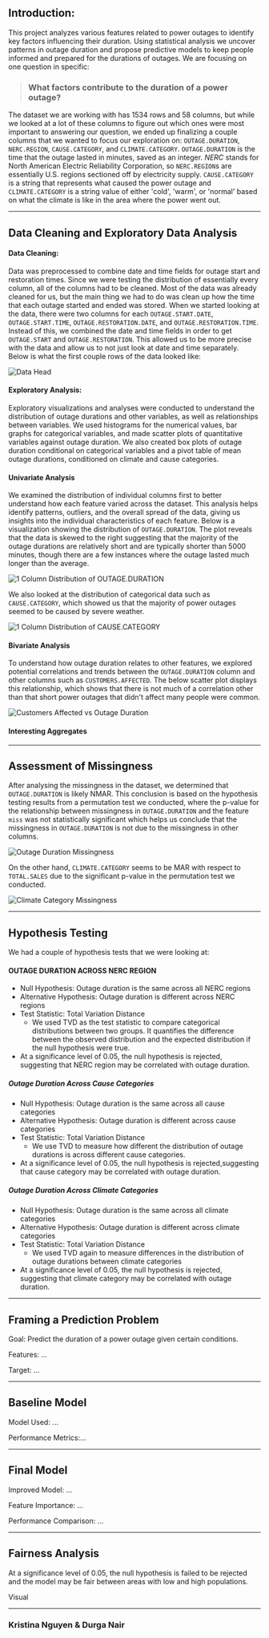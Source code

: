 ## Introduction:

This project analyzes various features related to power outages to identify key factors influencing their duration. Using statistical analysis we uncover patterns in outage duration and propose predictive models to keep people informed and prepared for the durations of outages. We are focusing on one question in specific: 
> ### **What factors contribute to the duration of a power outage?**

The dataset we are working with has 1534 rows and 58 columns, but while we looked at a lot of these columns to figure out which ones were most important to answering our question, we ended up finalizing a couple columns that we wanted to focus our exploration on: `OUTAGE.DURATION`, `NERC.REGION`, `CAUSE.CATEGORY`, and `CLIMATE.CATEGORY`. `OUTAGE.DURATION` is the time that the outage lasted in minutes, saved as an integer. *NERC* stands for North American Electric Reliability Corporation, so `NERC.REGION`s are essentially U.S. regions sectioned off by electricity supply. `CAUSE.CATEGORY` is a string that represents what caused the power outage and `CLIMATE.CATEGORY` is a string value of either 'cold', 'warm', or 'normal' based on what the climate is like in the area where the power went out.

---


## Data Cleaning and Exploratory Data Analysis

#### **Data Cleaning:**

Data was preprocessed to combine date and time fields for outage start and restoration times. Since we were testing the distribution of essentially every column, all of the columns had to be cleaned. Most of the data was already cleaned for us, but the main thing we had to do was clean up how the time that each outage started and ended was stored. When we started looking at the data, there were two columns for each `OUTAGE.START.DATE`, `OUTAGE.START.TIME`, `OUTAGE.RESTORATION.DATE`, and `OUTAGE.RESTORATION.TIME`. Instead of this, we combined the date and time fields in order to get `OUTAGE.START` and `OUTAGE.RESTORATION`. This allowed us to be more precise with the data and allow us to not just look at date and time separately. Below is what the first couple rows of the data looked like:

![Data Head](images/full_data_head.png)


#### **Exploratory Analysis:**

Exploratory visualizations and analyses were conducted to understand the distribution of outage durations and other variables, as well as relationships between variables. We used histograms for the numerical values, bar graphs for categorical variables, and made scatter plots of quantitative variables against outage duration. We also created box plots of outage duration conditional on categorical variables and a pivot table of mean outage durations, conditioned on climate and cause categories.

#### **Univariate Analysis**

We examined the distribution of individual columns first to better understand how each feature varied across the dataset. This analysis helps identify patterns, outliers, and the overall spread of the data, giving us insights into the individual characteristics of each feature. Below is a visualization showing the distribution of `OUTAGE.DURATION`. The plot reveals that the data is skewed to the right suggesting that the majority of the outage durations are relatively short and are typically shorter than 5000 minutes, though there are a few instances where the outage lasted much longer than the average.

![1 Column Distribution of OUTAGE.DURATION](images/1col_dist_duration.png)

We also looked at the distribution of categorical data such as `CAUSE.CATEGORY`, which showed us that the majority of power outages seemed to be caused by severe weather. 

![1 Column Distribution of CAUSE.CATEGORY](images/1col_dist_cause.png)



#### **Bivariate Analysis**

To understand how outage duration relates to other features, we explored potential correlations and trends between the `OUTAGE.DURATION` column and other columns such as `CUSTOMERS.AFFECTED`. The below scatter plot displays this relationship, which shows that there is not much of a correlation other than that short power outages that didn't affect many people were common.

![Customers Affected vs Outage Duration](images/duration_vs_affected.png)

#### **Interesting Aggregates**

---

## Assessment of Missingness


After analysing the missingness in the dataset, we determined that `OUTAGE.DURATION` is likely NMAR. This conclusion is based on the hypothesis testing results from a permutation test we conducted, where the p-value for the relationship between missingness in `OUTAGE.DURATION` and the feature `miss` was not statistically significant which helps us conclude that the missingness in `OUTAGE.DURATION` is not due to the missingness in other columns.

![Outage Duration Missingness](image/duration_nmar.png)

On the other hand, `CLIMATE.CATEGORY` seems to be MAR with respect to `TOTAL.SALES` due to the significant p-value in the permutation test we conducted.

![Climate Category Missingness](image/climate_mar.png)



---


## Hypothesis Testing

We had a couple of hypothesis tests that we were looking at:

#### OUTAGE DURATION ACROSS NERC REGION
- Null Hypothesis: Outage duration is the same across all NERC regions
- Alternative Hypothesis: Outage duration is different across NERC regions
- Test Statistic: Total Variation Distance
	- We used TVD as the test statistic to compare categorical distributions between two groups. It quantifies the difference between the observed distribution and the expected distribution if the null hypothesis were true.
- At a significance level of 0.05, the null hypothesis is rejected, suggesting that NERC region may be correlated with outage duration.



##### Outage Duration Across Cause Categories
- Null Hypothesis: Outage duration is the same across all cause categories
- Alternative Hypothesis: Outage duration is different across cause categories
- Test Statistic: Total Variation Distance
	- We use TVD to measure how different the distribution of outage durations is across different cause categories.
- At a significance level of 0.05, the null hypothesis is rejected,suggesting that cause category may be correlated with outage duration.


##### Outage Duration Across Climate Categories
- Null Hypothesis: Outage duration is the same across all climate categories
- Alternative Hypothesis: Outage duration is different across climate categories
- Test Statistic: Total Variation Distance
	- We used TVD again to measure differences in the distribution of outage durations between climate categories
- At a significance level of 0.05, the null hypothesis is rejected, suggesting that climate category may be correlated with outage duration.

---


## Framing a Prediction Problem

Goal: Predict the duration of a power outage given certain conditions.

Features: ...

Target: ...

---


## Baseline Model

Model Used: ...

Performance Metrics:...

---

## Final Model

Improved Model: ...

Feature Importance: ...

Performance Comparison: ...

---

## Fairness Analysis

At a significance level of 0.05, the null hypothesis is failed to be rejected and the model may be fair between areas with low and high populations.

Visual

---

### Kristina Nguyen & Durga Nair
